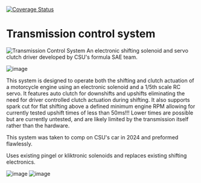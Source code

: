 [![Coverage Status](https://coveralls.io/repos/github/ColoradoStateFSAE/Transmission-Control-System/badge.svg?branch=main)](https://coveralls.io/github/ColoradoStateFSAE/Transmission-Control-System?branch=2025)
# Transmission control system
![Transmission Control System](https://github.com/user-attachments/assets/98a09840-d501-4c1e-9078-1e4b9dccaef6)
An electronic shifting solenoid and servo clutch driver developed by CSU's formula SAE team.

![image](https://github.com/ColoradoStateFSAE/Shifting-system/assets/45497901/2e4a6da3-12e0-473e-a43f-4c8390fd686f)

This system is designed to operate both the shifting and clutch actuation of a motorcycle engine using an electronic solenoid and a 1/5th scale RC servo.
It features auto clutch for downshifts and upshifts eliminating the need for driver controlled clutch actuation during shifting. 
It also supports spark cut for flat shifting above a defined minimum engine RPM allowing for currently tested upshift times of less than 50ms!!!
Lower times are possible but are currently untested, and are likely limited by the transmission itself rather than the hardware.


This system was taken to comp on CSU's car in 2024 and preformed flawlessly.


Uses existing pingel or kliktronic solenoids and replaces existing shifting electronics.

![image](https://github.com/ColoradoStateFSAE/Shifting-system/assets/45497901/029124a7-eb61-4bca-9c0d-cc61e725a79a)
![image](https://github.com/ColoradoStateFSAE/Shifting-system/assets/45497901/16bc343b-6edc-4ea3-bf92-b9842d30c58c)
